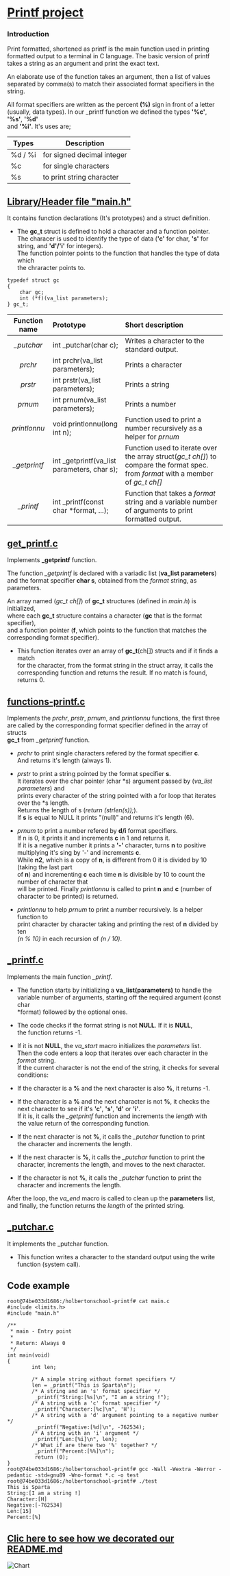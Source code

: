 # [Printf project](https://github.com/Mtiass/holbertonschool-printf/tree/master) 

### Introduction

Print formatted, shortened as printf is the main function used in printing\
formatted output to a terminal in C language. The basic version of printf\
takes a string as an argument and print the exact text.

An elaborate use of the function takes an argument, then a list of values\
separated by comma(s) to match their associated format specifiers in the
string.

All format specifiers are written as the percent **(%)** sign in front of a letter\
(usually, data types). In our _printf function we defined the types **'%c'**, **'%s'**, **'%d'**\
and **'%i'**. It's uses are;

| Types   | Description |
| ----------- | ----------- |
| %d / %i |for signed decimal integer|
|  %c     | for single characters|
|  %s     | to print string character|


## [Library/Header file "main.h"](https://github.com/Mtiass/holbertonschool-printf/blob/master/main.h)

It contains function declarations (It's prototypes) and a struct definition.

- The **gc_t** struct is defined to hold a character and a function pointer.\
The characer is used to identify the type of data (**'c'** for char, **'s'** for\
string, and **'d'/'i'** for integers).\
The function pointer points to the function that handles the type of data which\
the chraracter points to.
```
typedef struct gc
{
	char gc;
	int (*f)(va_list parameters);
} gc_t;
```
| Function name | Prototype  | Short description |
| :------------: |:---------------| :-----|
| *_putchar* | int _putchar(char c);| Writes a character to the standard output. |
| *prchr*   | int prchr(va_list parameters); | Prints a character |
| *prstr* | int prstr(va_list parameters);  | Prints a string |
| *prnum* | int prnum(va_list parameters);  | Prints a number |
| *printlonnu* | void printlonnu(long int n); | Function used to print a number recursively as a helper for  *prnum* |
| *_getprintf* | int _getprintf(va_list parameters, char s);  | Function used to iterate over the array struct(*gc_t ch[]*) to compare the format spec. from *format* with a member of *gc_t ch[]* |
| *_printf* | int _printf(const char *format, ...);  | Function that takes a *format* string and a variable number of arguments to print formatted output. |


## [get\_printf.c](https://github.com/Mtiass/holbertonschool-printf/blob/master/get_printf.c) 

Implements **_getprintf** function.

The function *_getprintf* is declared with a variadic list (**va_list parameters**)\
and the format specifier **char s**, obtained from the *format* string, as parameters.

An array named (*gc_t ch[]*) of **gc\_t** structures (defined in *main.h*) is initialized,\
where each **gc\_t** structure contains a character (**gc** that is the format specifier),\
and a function pointer (**f**, which points to the function that matches the\
corresponding format specifier).

- This function iterates over an array of **gc_t**(ch[]) structs and if it finds a match\
for the character, from the format string in the struct array, it calls the\
corresponding function and returns the result. If no match is found, returns 0.


## [functions-printf.c](https://github.com/Mtiass/holbertonschool-printf/blob/master/functions-printf.c)

Implements the *prchr*, *prstr*, *prnum*, and *printlonnu* functions, the first three\
are called by the corresponding format specifier defined in the array of structs\
**gc_t** from *_getprintf* function. 

- *prchr* to print single characters refered by the format specifier **c**.\
  And returns it's length (always 1).

- *prstr* to print a string pointed by the format specifier **s**.\
  It iterates over the char pointer (char *s) argument passed by (*va_list parameters*) and\
  prints every character of the string pointed with a for loop that iterates over the *s length.\
  Returns the length of s (*return (strlen(s));*).\
  If **s** is equal to NULL it prints "(null)" and returns it's length (6).
  
- *prnum* to print a number refered by **d/i** format specifiers.\
  If n is 0, it prints it and increments **c** in 1 and returns it.\
  If it is a negative number it prints a **'-'** character, turns **n** to positive\
  multiplying it's sing by '-' and increments **c**.\
  While **n2**, which is a copy of **n**, is different from 0 it is divided by 10 (taking the last part\
  of **n**) and incrementing **c** each time **n** is divisible by 10 to count the number of character that\
  will be printed.
  Finally *printlonnu* is called to print **n** and **c** (number of character to be printed) is returned.
  
- *printlonnu* to help *prnum* to print a number recursively. Is a helper function to\
  print character by character taking and printing the rest of **n** divided by ten\
  *(n % 10)* in each recursion of *(n / 10)*.

## [\_printf.c](https://github.com/Mtiass/holbertonschool-printf/blob/master/_printf.c) 

Implements the main function *_printf*.

- The function starts by initializing a **va_list(parameters)** to handle the\
variable number of arguments, starting off the required argument (const char\
*format) followed by the optional ones.

- The code checks if the format string is not **NULL**. If it is **NULL**,\
the function returns -1.
 
- If it is not **NULL**, the *va_start* macro initializes the *parameters* list.\
Then the code enters a loop that iterates over each character in the *format* string.\
If the current character is not the end of the string, it checks for several
conditions:

- If the character is a **%** and the next character is also **%**, it returns -1.

- If the character is a **%** and the next character is not **%**, it checks the\
next character to see if it's **'c'**, **'s'**, **'d'** or **'i'**.\
If it is, it calls the *_getprintf* function and increments the *length* with\
the value return of the corresponding function.

-  If the next character is not **%**, it calls the *_putchar* function to print\
the character and increments the length.

- If the next character is **%**, it calls the *_putchar* function to print the\
character, increments the length, and moves to the next character.

- If the character is not **%**, it calls the *_putchar* function to print the\
character and increments the length.

After the loop, the *va\_end* macro is called to clean up the **parameters** list,\
and finally, the function returns the *length* of the printed string.

## [\_putchar.c](https://github.com/Mtiass/holbertonschool-printf/blob/master/_putchar.c)

It implements the _putchar function.

- This function writes a character to the standard output using the write\
function (system call).

## Code example
```
root@74be033d1686:/holbertonschool-printf# cat main.c
#include <limits.h>
#include "main.h"

/**
 * main - Entry point
 *
 * Return: Always 0
 */
int main(void)
{
        int len;

        /* A simple string without format specifiers */
        len = _printf("This is Sparta\n");
        /* A string and an 's' format specifier */
         _printf("String:[%s]\n", "I am a string !");
        /* A string with a 'c' format specifier */
         _printf("Character:[%c]\n", 'H');
        /* A string with a 'd' argument pointing to a negative number */
         _printf("Negative:[%d]\n", -762534);
        /* A string with an 'i' argument */
         _printf("Len:[%i]\n", len);
        /* What if are there two '%' together? */
         _printf("Percent:[%%]\n");
         return (0);
}
root@74be033d1686:/holbertonschool-printf# gcc -Wall -Wextra -Werror -pedantic -std=gnu89 -Wno-format *.c -o test
root@74be033d1686:/holbertonschool-printf# ./test
This is Sparta
String:[I am a string !]
Character:[H]
Negative:[-762534]
Len:[15]
Percent:[%]
```
## [Clic here to see how we decorated our README.md](https://www.markdownguide.org/basic-syntax/)

![Chart](https://postimg.cc/ZBfGmBDV)
